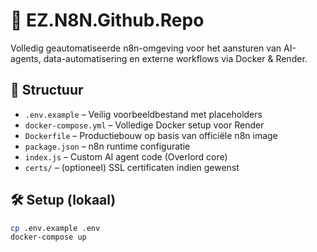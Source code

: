# 🚀 EZ.N8N.Github.Repo

Volledig geautomatiseerde n8n-omgeving voor het aansturen van AI-agents, data-automatisering en externe workflows via Docker & Render.

## 📁 Structuur

- `.env.example` – Veilig voorbeeldbestand met placeholders
- `docker-compose.yml` – Volledige Docker setup voor Render
- `Dockerfile` – Productiebouw op basis van officiële n8n image
- `package.json` – n8n runtime configuratie
- `index.js` – Custom AI agent code (Overlord core)
- `certs/` – (optioneel) SSL certificaten indien gewenst

## 🛠️ Setup (lokaal)
```bash
cp .env.example .env
docker-compose up
